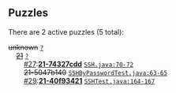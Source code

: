 ## Puzzles

There are 2 active puzzles (5 total):


<del>unknown</del> [`?`](../master/?)<br/>
&nbsp;&nbsp;&nbsp;&nbsp;[<del>21</del>](https://github.com/jcabi/jcabi-ssh/issues/21) [`?`](../master/?)<br/>
&nbsp;&nbsp;&nbsp;&nbsp;&nbsp;&nbsp;&nbsp;&nbsp;[#27](:https://github.com/jcabi/jcabi-ssh/issues/27):[**21-74327cdd**](https://github.com/jcabi/jcabi-ssh/issues/27) [`SSH.java:70-72`](../master/src/main/java/com/jcabi/ssh/SSH.java#L70-L72)<br/>
&nbsp;&nbsp;&nbsp;&nbsp;&nbsp;&nbsp;&nbsp;&nbsp;<del>21-5047b140</del> [`SSHByPasswordTest.java:63-65`](../master/src/test/java/com/jcabi/ssh/SSHByPasswordTest.java#L63-L65)<br/>
&nbsp;&nbsp;&nbsp;&nbsp;&nbsp;&nbsp;&nbsp;&nbsp;[#29](:https://github.com/jcabi/jcabi-ssh/issues/29):[**21-40f93421**](https://github.com/jcabi/jcabi-ssh/issues/29) [`SSHTest.java:164-167`](../master/src/test/java/com/jcabi/ssh/SSHTest.java#L164-L167)<br/>